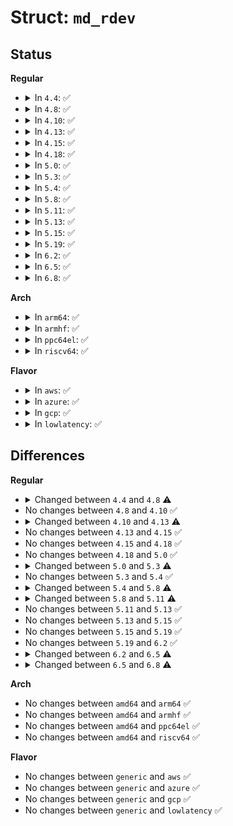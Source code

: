 # Struct: <code>md_rdev</code>

## Status
<b>Regular</b>
<ul>
<li>
<details>
<summary>In <code>4.4</code>: ✅</summary>

```c
struct md_rdev {
    struct list_head same_set;
    sector_t sectors;
    struct mddev *mddev;
    int last_events;
    struct block_device *meta_bdev;
    struct block_device *bdev;
    struct page *sb_page;
    struct page *bb_page;
    int sb_loaded;
    __u64 sb_events;
    sector_t data_offset;
    sector_t new_data_offset;
    sector_t sb_start;
    int sb_size;
    int preferred_minor;
    struct kobject kobj;
    long unsigned int flags;
    wait_queue_head_t blocked_wait;
    int desc_nr;
    int raid_disk;
    int new_raid_disk;
    int saved_raid_disk;
    sector_t recovery_offset;
    sector_t journal_tail;
    atomic_t nr_pending;
    atomic_t read_errors;
    struct timespec last_read_error;
    atomic_t corrected_errors;
    struct work_struct del_work;
    struct kernfs_node *sysfs_state;
    struct badblocks badblocks;
};
```
</details>
</li>
<li>
<details>
<summary>In <code>4.8</code>: ✅</summary>

```c
struct md_rdev {
    struct list_head same_set;
    sector_t sectors;
    struct mddev *mddev;
    int last_events;
    struct block_device *meta_bdev;
    struct block_device *bdev;
    struct page *sb_page;
    struct page *bb_page;
    int sb_loaded;
    __u64 sb_events;
    sector_t data_offset;
    sector_t new_data_offset;
    sector_t sb_start;
    int sb_size;
    int preferred_minor;
    struct kobject kobj;
    long unsigned int flags;
    wait_queue_head_t blocked_wait;
    int desc_nr;
    int raid_disk;
    int new_raid_disk;
    int saved_raid_disk;
    sector_t recovery_offset;
    sector_t journal_tail;
    atomic_t nr_pending;
    atomic_t read_errors;
    time64_t last_read_error;
    atomic_t corrected_errors;
    struct work_struct del_work;
    struct kernfs_node *sysfs_state;
    struct badblocks badblocks;
};
```
</details>
</li>
<li>
<details>
<summary>In <code>4.10</code>: ✅</summary>

```c
struct md_rdev {
    struct list_head same_set;
    sector_t sectors;
    struct mddev *mddev;
    int last_events;
    struct block_device *meta_bdev;
    struct block_device *bdev;
    struct page *sb_page;
    struct page *bb_page;
    int sb_loaded;
    __u64 sb_events;
    sector_t data_offset;
    sector_t new_data_offset;
    sector_t sb_start;
    int sb_size;
    int preferred_minor;
    struct kobject kobj;
    long unsigned int flags;
    wait_queue_head_t blocked_wait;
    int desc_nr;
    int raid_disk;
    int new_raid_disk;
    int saved_raid_disk;
    sector_t recovery_offset;
    sector_t journal_tail;
    atomic_t nr_pending;
    atomic_t read_errors;
    time64_t last_read_error;
    atomic_t corrected_errors;
    struct work_struct del_work;
    struct kernfs_node *sysfs_state;
    struct badblocks badblocks;
};
```
</details>
</li>
<li>
<details>
<summary>In <code>4.13</code>: ✅</summary>

```c
struct md_rdev {
    struct list_head same_set;
    sector_t sectors;
    struct mddev *mddev;
    int last_events;
    struct block_device *meta_bdev;
    struct block_device *bdev;
    struct page *sb_page;
    struct page *bb_page;
    int sb_loaded;
    __u64 sb_events;
    sector_t data_offset;
    sector_t new_data_offset;
    sector_t sb_start;
    int sb_size;
    int preferred_minor;
    struct kobject kobj;
    long unsigned int flags;
    wait_queue_head_t blocked_wait;
    int desc_nr;
    int raid_disk;
    int new_raid_disk;
    int saved_raid_disk;
    sector_t recovery_offset;
    sector_t journal_tail;
    atomic_t nr_pending;
    atomic_t read_errors;
    time64_t last_read_error;
    atomic_t corrected_errors;
    struct work_struct del_work;
    struct kernfs_node *sysfs_state;
    struct badblocks badblocks;
    struct (anon) ppl;
};
```
</details>
</li>
<li>
<details>
<summary>In <code>4.15</code>: ✅</summary>

```c
struct md_rdev {
    struct list_head same_set;
    sector_t sectors;
    struct mddev *mddev;
    int last_events;
    struct block_device *meta_bdev;
    struct block_device *bdev;
    struct page *sb_page;
    struct page *bb_page;
    int sb_loaded;
    __u64 sb_events;
    sector_t data_offset;
    sector_t new_data_offset;
    sector_t sb_start;
    int sb_size;
    int preferred_minor;
    struct kobject kobj;
    long unsigned int flags;
    wait_queue_head_t blocked_wait;
    int desc_nr;
    int raid_disk;
    int new_raid_disk;
    int saved_raid_disk;
    sector_t recovery_offset;
    sector_t journal_tail;
    atomic_t nr_pending;
    atomic_t read_errors;
    time64_t last_read_error;
    atomic_t corrected_errors;
    struct work_struct del_work;
    struct kernfs_node *sysfs_state;
    struct badblocks badblocks;
    struct (anon) ppl;
};
```
</details>
</li>
<li>
<details>
<summary>In <code>4.18</code>: ✅</summary>

```c
struct md_rdev {
    struct list_head same_set;
    sector_t sectors;
    struct mddev *mddev;
    int last_events;
    struct block_device *meta_bdev;
    struct block_device *bdev;
    struct page *sb_page;
    struct page *bb_page;
    int sb_loaded;
    __u64 sb_events;
    sector_t data_offset;
    sector_t new_data_offset;
    sector_t sb_start;
    int sb_size;
    int preferred_minor;
    struct kobject kobj;
    long unsigned int flags;
    wait_queue_head_t blocked_wait;
    int desc_nr;
    int raid_disk;
    int new_raid_disk;
    int saved_raid_disk;
    sector_t recovery_offset;
    sector_t journal_tail;
    atomic_t nr_pending;
    atomic_t read_errors;
    time64_t last_read_error;
    atomic_t corrected_errors;
    struct work_struct del_work;
    struct kernfs_node *sysfs_state;
    struct badblocks badblocks;
    struct (anon) ppl;
};
```
</details>
</li>
<li>
<details>
<summary>In <code>5.0</code>: ✅</summary>

```c
struct md_rdev {
    struct list_head same_set;
    sector_t sectors;
    struct mddev *mddev;
    int last_events;
    struct block_device *meta_bdev;
    struct block_device *bdev;
    struct page *sb_page;
    struct page *bb_page;
    int sb_loaded;
    __u64 sb_events;
    sector_t data_offset;
    sector_t new_data_offset;
    sector_t sb_start;
    int sb_size;
    int preferred_minor;
    struct kobject kobj;
    long unsigned int flags;
    wait_queue_head_t blocked_wait;
    int desc_nr;
    int raid_disk;
    int new_raid_disk;
    int saved_raid_disk;
    sector_t recovery_offset;
    sector_t journal_tail;
    atomic_t nr_pending;
    atomic_t read_errors;
    time64_t last_read_error;
    atomic_t corrected_errors;
    struct work_struct del_work;
    struct kernfs_node *sysfs_state;
    struct badblocks badblocks;
    struct (anon) ppl;
};
```
</details>
</li>
<li>
<details>
<summary>In <code>5.3</code>: ✅</summary>

```c
struct md_rdev {
    struct list_head same_set;
    sector_t sectors;
    struct mddev *mddev;
    int last_events;
    struct block_device *meta_bdev;
    struct block_device *bdev;
    struct page *sb_page;
    struct page *bb_page;
    int sb_loaded;
    __u64 sb_events;
    sector_t data_offset;
    sector_t new_data_offset;
    sector_t sb_start;
    int sb_size;
    int preferred_minor;
    struct kobject kobj;
    long unsigned int flags;
    wait_queue_head_t blocked_wait;
    int desc_nr;
    int raid_disk;
    int new_raid_disk;
    int saved_raid_disk;
    sector_t recovery_offset;
    sector_t journal_tail;
    atomic_t nr_pending;
    atomic_t read_errors;
    time64_t last_read_error;
    atomic_t corrected_errors;
    struct list_head wb_list;
    spinlock_t wb_list_lock;
    wait_queue_head_t wb_io_wait;
    struct work_struct del_work;
    struct kernfs_node *sysfs_state;
    struct badblocks badblocks;
    struct (anon) ppl;
};
```
</details>
</li>
<li>
<details>
<summary>In <code>5.4</code>: ✅</summary>

```c
struct md_rdev {
    struct list_head same_set;
    sector_t sectors;
    struct mddev *mddev;
    int last_events;
    struct block_device *meta_bdev;
    struct block_device *bdev;
    struct page *sb_page;
    struct page *bb_page;
    int sb_loaded;
    __u64 sb_events;
    sector_t data_offset;
    sector_t new_data_offset;
    sector_t sb_start;
    int sb_size;
    int preferred_minor;
    struct kobject kobj;
    long unsigned int flags;
    wait_queue_head_t blocked_wait;
    int desc_nr;
    int raid_disk;
    int new_raid_disk;
    int saved_raid_disk;
    sector_t recovery_offset;
    sector_t journal_tail;
    atomic_t nr_pending;
    atomic_t read_errors;
    time64_t last_read_error;
    atomic_t corrected_errors;
    struct list_head wb_list;
    spinlock_t wb_list_lock;
    wait_queue_head_t wb_io_wait;
    struct work_struct del_work;
    struct kernfs_node *sysfs_state;
    struct badblocks badblocks;
    struct (anon) ppl;
};
```
</details>
</li>
<li>
<details>
<summary>In <code>5.8</code>: ✅</summary>

```c
struct md_rdev {
    struct list_head same_set;
    sector_t sectors;
    struct mddev *mddev;
    int last_events;
    struct block_device *meta_bdev;
    struct block_device *bdev;
    struct page *sb_page;
    struct page *bb_page;
    int sb_loaded;
    __u64 sb_events;
    sector_t data_offset;
    sector_t new_data_offset;
    sector_t sb_start;
    int sb_size;
    int preferred_minor;
    struct kobject kobj;
    long unsigned int flags;
    wait_queue_head_t blocked_wait;
    int desc_nr;
    int raid_disk;
    int new_raid_disk;
    int saved_raid_disk;
    sector_t recovery_offset;
    sector_t journal_tail;
    atomic_t nr_pending;
    atomic_t read_errors;
    time64_t last_read_error;
    atomic_t corrected_errors;
    struct serial_in_rdev *serial;
    struct work_struct del_work;
    struct kernfs_node *sysfs_state;
    struct badblocks badblocks;
    struct (anon) ppl;
};
```
</details>
</li>
<li>
<details>
<summary>In <code>5.11</code>: ✅</summary>

```c
struct md_rdev {
    struct list_head same_set;
    sector_t sectors;
    struct mddev *mddev;
    int last_events;
    struct block_device *meta_bdev;
    struct block_device *bdev;
    struct page *sb_page;
    struct page *bb_page;
    int sb_loaded;
    __u64 sb_events;
    sector_t data_offset;
    sector_t new_data_offset;
    sector_t sb_start;
    int sb_size;
    int preferred_minor;
    struct kobject kobj;
    long unsigned int flags;
    wait_queue_head_t blocked_wait;
    int desc_nr;
    int raid_disk;
    int new_raid_disk;
    int saved_raid_disk;
    sector_t recovery_offset;
    sector_t journal_tail;
    atomic_t nr_pending;
    atomic_t read_errors;
    time64_t last_read_error;
    atomic_t corrected_errors;
    struct serial_in_rdev *serial;
    struct work_struct del_work;
    struct kernfs_node *sysfs_state;
    struct kernfs_node *sysfs_unack_badblocks;
    struct kernfs_node *sysfs_badblocks;
    struct badblocks badblocks;
    struct (anon) ppl;
};
```
</details>
</li>
<li>
<details>
<summary>In <code>5.13</code>: ✅</summary>

```c
struct md_rdev {
    struct list_head same_set;
    sector_t sectors;
    struct mddev *mddev;
    int last_events;
    struct block_device *meta_bdev;
    struct block_device *bdev;
    struct page *sb_page;
    struct page *bb_page;
    int sb_loaded;
    __u64 sb_events;
    sector_t data_offset;
    sector_t new_data_offset;
    sector_t sb_start;
    int sb_size;
    int preferred_minor;
    struct kobject kobj;
    long unsigned int flags;
    wait_queue_head_t blocked_wait;
    int desc_nr;
    int raid_disk;
    int new_raid_disk;
    int saved_raid_disk;
    sector_t recovery_offset;
    sector_t journal_tail;
    atomic_t nr_pending;
    atomic_t read_errors;
    time64_t last_read_error;
    atomic_t corrected_errors;
    struct serial_in_rdev *serial;
    struct work_struct del_work;
    struct kernfs_node *sysfs_state;
    struct kernfs_node *sysfs_unack_badblocks;
    struct kernfs_node *sysfs_badblocks;
    struct badblocks badblocks;
    struct (anon) ppl;
};
```
</details>
</li>
<li>
<details>
<summary>In <code>5.15</code>: ✅</summary>

```c
struct md_rdev {
    struct list_head same_set;
    sector_t sectors;
    struct mddev *mddev;
    int last_events;
    struct block_device *meta_bdev;
    struct block_device *bdev;
    struct page *sb_page;
    struct page *bb_page;
    int sb_loaded;
    __u64 sb_events;
    sector_t data_offset;
    sector_t new_data_offset;
    sector_t sb_start;
    int sb_size;
    int preferred_minor;
    struct kobject kobj;
    long unsigned int flags;
    wait_queue_head_t blocked_wait;
    int desc_nr;
    int raid_disk;
    int new_raid_disk;
    int saved_raid_disk;
    sector_t recovery_offset;
    sector_t journal_tail;
    atomic_t nr_pending;
    atomic_t read_errors;
    time64_t last_read_error;
    atomic_t corrected_errors;
    struct serial_in_rdev *serial;
    struct work_struct del_work;
    struct kernfs_node *sysfs_state;
    struct kernfs_node *sysfs_unack_badblocks;
    struct kernfs_node *sysfs_badblocks;
    struct badblocks badblocks;
    struct (anon) ppl;
};
```
</details>
</li>
<li>
<details>
<summary>In <code>5.19</code>: ✅</summary>

```c
struct md_rdev {
    struct list_head same_set;
    sector_t sectors;
    struct mddev *mddev;
    int last_events;
    struct block_device *meta_bdev;
    struct block_device *bdev;
    struct page *sb_page;
    struct page *bb_page;
    int sb_loaded;
    __u64 sb_events;
    sector_t data_offset;
    sector_t new_data_offset;
    sector_t sb_start;
    int sb_size;
    int preferred_minor;
    struct kobject kobj;
    long unsigned int flags;
    wait_queue_head_t blocked_wait;
    int desc_nr;
    int raid_disk;
    int new_raid_disk;
    int saved_raid_disk;
    sector_t recovery_offset;
    sector_t journal_tail;
    atomic_t nr_pending;
    atomic_t read_errors;
    time64_t last_read_error;
    atomic_t corrected_errors;
    struct serial_in_rdev *serial;
    struct work_struct del_work;
    struct kernfs_node *sysfs_state;
    struct kernfs_node *sysfs_unack_badblocks;
    struct kernfs_node *sysfs_badblocks;
    struct badblocks badblocks;
    struct (anon) ppl;
};
```
</details>
</li>
<li>
<details>
<summary>In <code>6.2</code>: ✅</summary>

```c
struct md_rdev {
    struct list_head same_set;
    sector_t sectors;
    struct mddev *mddev;
    int last_events;
    struct block_device *meta_bdev;
    struct block_device *bdev;
    struct page *sb_page;
    struct page *bb_page;
    int sb_loaded;
    __u64 sb_events;
    sector_t data_offset;
    sector_t new_data_offset;
    sector_t sb_start;
    int sb_size;
    int preferred_minor;
    struct kobject kobj;
    long unsigned int flags;
    wait_queue_head_t blocked_wait;
    int desc_nr;
    int raid_disk;
    int new_raid_disk;
    int saved_raid_disk;
    sector_t recovery_offset;
    sector_t journal_tail;
    atomic_t nr_pending;
    atomic_t read_errors;
    time64_t last_read_error;
    atomic_t corrected_errors;
    struct serial_in_rdev *serial;
    struct work_struct del_work;
    struct kernfs_node *sysfs_state;
    struct kernfs_node *sysfs_unack_badblocks;
    struct kernfs_node *sysfs_badblocks;
    struct badblocks badblocks;
    struct (anon) ppl;
};
```
</details>
</li>
<li>
<details>
<summary>In <code>6.5</code>: ✅</summary>

```c
struct md_rdev {
    struct list_head same_set;
    sector_t sectors;
    struct mddev *mddev;
    int last_events;
    struct block_device *meta_bdev;
    struct block_device *bdev;
    struct page *sb_page;
    struct page *bb_page;
    int sb_loaded;
    __u64 sb_events;
    sector_t data_offset;
    sector_t new_data_offset;
    sector_t sb_start;
    int sb_size;
    int preferred_minor;
    struct kobject kobj;
    long unsigned int flags;
    wait_queue_head_t blocked_wait;
    int desc_nr;
    int raid_disk;
    int new_raid_disk;
    int saved_raid_disk;
    sector_t recovery_offset;
    sector_t journal_tail;
    atomic_t nr_pending;
    atomic_t read_errors;
    time64_t last_read_error;
    atomic_t corrected_errors;
    struct serial_in_rdev *serial;
    struct kernfs_node *sysfs_state;
    struct kernfs_node *sysfs_unack_badblocks;
    struct kernfs_node *sysfs_badblocks;
    struct badblocks badblocks;
    struct (anon) ppl;
};
```
</details>
</li>
<li>
<details>
<summary>In <code>6.8</code>: ✅</summary>

```c
struct md_rdev {
    struct list_head same_set;
    sector_t sectors;
    struct mddev *mddev;
    int last_events;
    struct block_device *meta_bdev;
    struct block_device *bdev;
    struct bdev_handle *bdev_handle;
    struct page *sb_page;
    struct page *bb_page;
    int sb_loaded;
    __u64 sb_events;
    sector_t data_offset;
    sector_t new_data_offset;
    sector_t sb_start;
    int sb_size;
    int preferred_minor;
    struct kobject kobj;
    long unsigned int flags;
    wait_queue_head_t blocked_wait;
    int desc_nr;
    int raid_disk;
    int new_raid_disk;
    int saved_raid_disk;
    sector_t recovery_offset;
    sector_t journal_tail;
    atomic_t nr_pending;
    atomic_t read_errors;
    time64_t last_read_error;
    atomic_t corrected_errors;
    struct serial_in_rdev *serial;
    struct kernfs_node *sysfs_state;
    struct kernfs_node *sysfs_unack_badblocks;
    struct kernfs_node *sysfs_badblocks;
    struct badblocks badblocks;
    struct (anon) ppl;
};
```
</details>
</li>
</ul>
<b>Arch</b>
<ul>
<li>
<details>
<summary>In <code>arm64</code>: ✅</summary>

```c
struct md_rdev {
    struct list_head same_set;
    sector_t sectors;
    struct mddev *mddev;
    int last_events;
    struct block_device *meta_bdev;
    struct block_device *bdev;
    struct page *sb_page;
    struct page *bb_page;
    int sb_loaded;
    __u64 sb_events;
    sector_t data_offset;
    sector_t new_data_offset;
    sector_t sb_start;
    int sb_size;
    int preferred_minor;
    struct kobject kobj;
    long unsigned int flags;
    wait_queue_head_t blocked_wait;
    int desc_nr;
    int raid_disk;
    int new_raid_disk;
    int saved_raid_disk;
    sector_t recovery_offset;
    sector_t journal_tail;
    atomic_t nr_pending;
    atomic_t read_errors;
    time64_t last_read_error;
    atomic_t corrected_errors;
    struct list_head wb_list;
    spinlock_t wb_list_lock;
    wait_queue_head_t wb_io_wait;
    struct work_struct del_work;
    struct kernfs_node *sysfs_state;
    struct badblocks badblocks;
    struct (anon) ppl;
};
```
</details>
</li>
<li>
<details>
<summary>In <code>armhf</code>: ✅</summary>

```c
struct md_rdev {
    struct list_head same_set;
    sector_t sectors;
    struct mddev *mddev;
    int last_events;
    struct block_device *meta_bdev;
    struct block_device *bdev;
    struct page *sb_page;
    struct page *bb_page;
    int sb_loaded;
    __u64 sb_events;
    sector_t data_offset;
    sector_t new_data_offset;
    sector_t sb_start;
    int sb_size;
    int preferred_minor;
    struct kobject kobj;
    long unsigned int flags;
    wait_queue_head_t blocked_wait;
    int desc_nr;
    int raid_disk;
    int new_raid_disk;
    int saved_raid_disk;
    sector_t recovery_offset;
    sector_t journal_tail;
    atomic_t nr_pending;
    atomic_t read_errors;
    time64_t last_read_error;
    atomic_t corrected_errors;
    struct list_head wb_list;
    spinlock_t wb_list_lock;
    wait_queue_head_t wb_io_wait;
    struct work_struct del_work;
    struct kernfs_node *sysfs_state;
    struct badblocks badblocks;
    struct (anon) ppl;
};
```
</details>
</li>
<li>
<details>
<summary>In <code>ppc64el</code>: ✅</summary>

```c
struct md_rdev {
    struct list_head same_set;
    sector_t sectors;
    struct mddev *mddev;
    int last_events;
    struct block_device *meta_bdev;
    struct block_device *bdev;
    struct page *sb_page;
    struct page *bb_page;
    int sb_loaded;
    __u64 sb_events;
    sector_t data_offset;
    sector_t new_data_offset;
    sector_t sb_start;
    int sb_size;
    int preferred_minor;
    struct kobject kobj;
    long unsigned int flags;
    wait_queue_head_t blocked_wait;
    int desc_nr;
    int raid_disk;
    int new_raid_disk;
    int saved_raid_disk;
    sector_t recovery_offset;
    sector_t journal_tail;
    atomic_t nr_pending;
    atomic_t read_errors;
    time64_t last_read_error;
    atomic_t corrected_errors;
    struct list_head wb_list;
    spinlock_t wb_list_lock;
    wait_queue_head_t wb_io_wait;
    struct work_struct del_work;
    struct kernfs_node *sysfs_state;
    struct badblocks badblocks;
    struct (anon) ppl;
};
```
</details>
</li>
<li>
<details>
<summary>In <code>riscv64</code>: ✅</summary>

```c
struct md_rdev {
    struct list_head same_set;
    sector_t sectors;
    struct mddev *mddev;
    int last_events;
    struct block_device *meta_bdev;
    struct block_device *bdev;
    struct page *sb_page;
    struct page *bb_page;
    int sb_loaded;
    __u64 sb_events;
    sector_t data_offset;
    sector_t new_data_offset;
    sector_t sb_start;
    int sb_size;
    int preferred_minor;
    struct kobject kobj;
    long unsigned int flags;
    wait_queue_head_t blocked_wait;
    int desc_nr;
    int raid_disk;
    int new_raid_disk;
    int saved_raid_disk;
    sector_t recovery_offset;
    sector_t journal_tail;
    atomic_t nr_pending;
    atomic_t read_errors;
    time64_t last_read_error;
    atomic_t corrected_errors;
    struct list_head wb_list;
    spinlock_t wb_list_lock;
    wait_queue_head_t wb_io_wait;
    struct work_struct del_work;
    struct kernfs_node *sysfs_state;
    struct badblocks badblocks;
    struct (anon) ppl;
};
```
</details>
</li>
</ul>
<b>Flavor</b>
<ul>
<li>
<details>
<summary>In <code>aws</code>: ✅</summary>

```c
struct md_rdev {
    struct list_head same_set;
    sector_t sectors;
    struct mddev *mddev;
    int last_events;
    struct block_device *meta_bdev;
    struct block_device *bdev;
    struct page *sb_page;
    struct page *bb_page;
    int sb_loaded;
    __u64 sb_events;
    sector_t data_offset;
    sector_t new_data_offset;
    sector_t sb_start;
    int sb_size;
    int preferred_minor;
    struct kobject kobj;
    long unsigned int flags;
    wait_queue_head_t blocked_wait;
    int desc_nr;
    int raid_disk;
    int new_raid_disk;
    int saved_raid_disk;
    sector_t recovery_offset;
    sector_t journal_tail;
    atomic_t nr_pending;
    atomic_t read_errors;
    time64_t last_read_error;
    atomic_t corrected_errors;
    struct list_head wb_list;
    spinlock_t wb_list_lock;
    wait_queue_head_t wb_io_wait;
    struct work_struct del_work;
    struct kernfs_node *sysfs_state;
    struct badblocks badblocks;
    struct (anon) ppl;
};
```
</details>
</li>
<li>
<details>
<summary>In <code>azure</code>: ✅</summary>

```c
struct md_rdev {
    struct list_head same_set;
    sector_t sectors;
    struct mddev *mddev;
    int last_events;
    struct block_device *meta_bdev;
    struct block_device *bdev;
    struct page *sb_page;
    struct page *bb_page;
    int sb_loaded;
    __u64 sb_events;
    sector_t data_offset;
    sector_t new_data_offset;
    sector_t sb_start;
    int sb_size;
    int preferred_minor;
    struct kobject kobj;
    long unsigned int flags;
    wait_queue_head_t blocked_wait;
    int desc_nr;
    int raid_disk;
    int new_raid_disk;
    int saved_raid_disk;
    sector_t recovery_offset;
    sector_t journal_tail;
    atomic_t nr_pending;
    atomic_t read_errors;
    time64_t last_read_error;
    atomic_t corrected_errors;
    struct list_head wb_list;
    spinlock_t wb_list_lock;
    wait_queue_head_t wb_io_wait;
    struct work_struct del_work;
    struct kernfs_node *sysfs_state;
    struct badblocks badblocks;
    struct (anon) ppl;
};
```
</details>
</li>
<li>
<details>
<summary>In <code>gcp</code>: ✅</summary>

```c
struct md_rdev {
    struct list_head same_set;
    sector_t sectors;
    struct mddev *mddev;
    int last_events;
    struct block_device *meta_bdev;
    struct block_device *bdev;
    struct page *sb_page;
    struct page *bb_page;
    int sb_loaded;
    __u64 sb_events;
    sector_t data_offset;
    sector_t new_data_offset;
    sector_t sb_start;
    int sb_size;
    int preferred_minor;
    struct kobject kobj;
    long unsigned int flags;
    wait_queue_head_t blocked_wait;
    int desc_nr;
    int raid_disk;
    int new_raid_disk;
    int saved_raid_disk;
    sector_t recovery_offset;
    sector_t journal_tail;
    atomic_t nr_pending;
    atomic_t read_errors;
    time64_t last_read_error;
    atomic_t corrected_errors;
    struct list_head wb_list;
    spinlock_t wb_list_lock;
    wait_queue_head_t wb_io_wait;
    struct work_struct del_work;
    struct kernfs_node *sysfs_state;
    struct badblocks badblocks;
    struct (anon) ppl;
};
```
</details>
</li>
<li>
<details>
<summary>In <code>lowlatency</code>: ✅</summary>

```c
struct md_rdev {
    struct list_head same_set;
    sector_t sectors;
    struct mddev *mddev;
    int last_events;
    struct block_device *meta_bdev;
    struct block_device *bdev;
    struct page *sb_page;
    struct page *bb_page;
    int sb_loaded;
    __u64 sb_events;
    sector_t data_offset;
    sector_t new_data_offset;
    sector_t sb_start;
    int sb_size;
    int preferred_minor;
    struct kobject kobj;
    long unsigned int flags;
    wait_queue_head_t blocked_wait;
    int desc_nr;
    int raid_disk;
    int new_raid_disk;
    int saved_raid_disk;
    sector_t recovery_offset;
    sector_t journal_tail;
    atomic_t nr_pending;
    atomic_t read_errors;
    time64_t last_read_error;
    atomic_t corrected_errors;
    struct list_head wb_list;
    spinlock_t wb_list_lock;
    wait_queue_head_t wb_io_wait;
    struct work_struct del_work;
    struct kernfs_node *sysfs_state;
    struct badblocks badblocks;
    struct (anon) ppl;
};
```
</details>
</li>
</ul>

## Differences
<b>Regular</b>
<ul>
<li>
<details>
<summary>Changed between <code>4.4</code> and <code>4.8</code> ⚠️</summary>
<ul>
<li>
<b>Field type changed. </b>
<code>struct timespec last_read_error</code> ➡️ <code>time64_t last_read_error</code>
</li>
</ul>
</details>
</li>
<li>
No changes between <code>4.8</code> and <code>4.10</code> ✅
</li>
<li>
<details>
<summary>Changed between <code>4.10</code> and <code>4.13</code> ⚠️</summary>
<ul>
<li>
<b>Field added. </b>
<code>struct (anon) ppl</code>
</li>
</ul>
</details>
</li>
<li>
No changes between <code>4.13</code> and <code>4.15</code> ✅
</li>
<li>
No changes between <code>4.15</code> and <code>4.18</code> ✅
</li>
<li>
No changes between <code>4.18</code> and <code>5.0</code> ✅
</li>
<li>
<details>
<summary>Changed between <code>5.0</code> and <code>5.3</code> ⚠️</summary>
<ul>
<li>
<b>Field added. </b>
<code>struct list_head wb_list</code>
</li>
<li>
<b>Field added. </b>
<code>spinlock_t wb_list_lock</code>
</li>
<li>
<b>Field added. </b>
<code>wait_queue_head_t wb_io_wait</code>
</li>
</ul>
</details>
</li>
<li>
No changes between <code>5.3</code> and <code>5.4</code> ✅
</li>
<li>
<details>
<summary>Changed between <code>5.4</code> and <code>5.8</code> ⚠️</summary>
<ul>
<li>
<b>Field added. </b>
<code>struct serial_in_rdev *serial</code>
</li>
<li>
<b>Field removed. </b>
<code>struct list_head wb_list</code>
</li>
<li>
<b>Field removed. </b>
<code>spinlock_t wb_list_lock</code>
</li>
<li>
<b>Field removed. </b>
<code>wait_queue_head_t wb_io_wait</code>
</li>
</ul>
</details>
</li>
<li>
<details>
<summary>Changed between <code>5.8</code> and <code>5.11</code> ⚠️</summary>
<ul>
<li>
<b>Field added. </b>
<code>struct kernfs_node *sysfs_unack_badblocks</code>
</li>
<li>
<b>Field added. </b>
<code>struct kernfs_node *sysfs_badblocks</code>
</li>
</ul>
</details>
</li>
<li>
No changes between <code>5.11</code> and <code>5.13</code> ✅
</li>
<li>
No changes between <code>5.13</code> and <code>5.15</code> ✅
</li>
<li>
No changes between <code>5.15</code> and <code>5.19</code> ✅
</li>
<li>
No changes between <code>5.19</code> and <code>6.2</code> ✅
</li>
<li>
<details>
<summary>Changed between <code>6.2</code> and <code>6.5</code> ⚠️</summary>
<ul>
<li>
<b>Field removed. </b>
<code>struct work_struct del_work</code>
</li>
</ul>
</details>
</li>
<li>
<details>
<summary>Changed between <code>6.5</code> and <code>6.8</code> ⚠️</summary>
<ul>
<li>
<b>Field added. </b>
<code>struct bdev_handle *bdev_handle</code>
</li>
</ul>
</details>
</li>
</ul>
<b>Arch</b>
<ul>
<li>
No changes between <code>amd64</code> and <code>arm64</code> ✅
</li>
<li>
No changes between <code>amd64</code> and <code>armhf</code> ✅
</li>
<li>
No changes between <code>amd64</code> and <code>ppc64el</code> ✅
</li>
<li>
No changes between <code>amd64</code> and <code>riscv64</code> ✅
</li>
</ul>
<b>Flavor</b>
<ul>
<li>
No changes between <code>generic</code> and <code>aws</code> ✅
</li>
<li>
No changes between <code>generic</code> and <code>azure</code> ✅
</li>
<li>
No changes between <code>generic</code> and <code>gcp</code> ✅
</li>
<li>
No changes between <code>generic</code> and <code>lowlatency</code> ✅
</li>
</ul>
